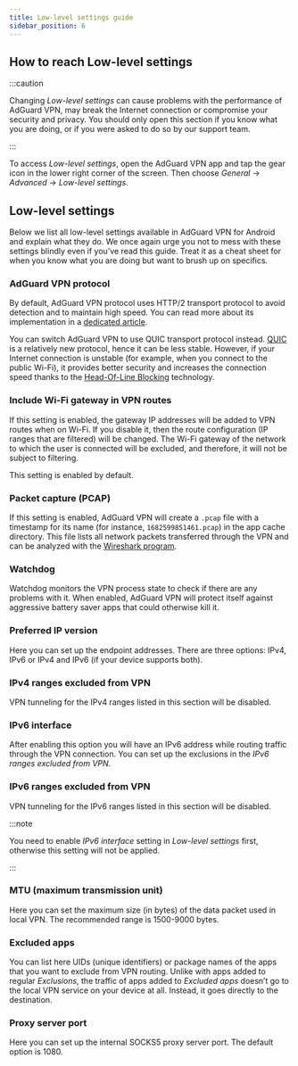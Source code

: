 ```yaml
---
title: Low-level settings guide
sidebar_position: 6
---
```


## How to reach Low-level settings

:::caution

Changing *Low-level settings* can cause problems with the performance of AdGuard VPN, may break the Internet connection or compromise your security and privacy. You should only open this section if you know what you are doing, or if you were asked to do so by our support team.

:::

To access *Low-level settings*, open the AdGuard VPN app and tap the gear icon in the lower right corner of the screen. Then choose *General* → *Advanced* → *Low-level settings*.

## Low-level settings

Below we list all low-level settings available in AdGuard VPN for Android and explain what they do. We once again urge you not to mess with these settings blindly even if you’ve read this guide. Treat it as a cheat sheet for when you know what you are doing but want to brush up on specifics.

### AdGuard VPN protocol

By default, AdGuard VPN protocol uses HTTP/2 transport protocol to avoid detection and to maintain high speed. You can read more about its implementation in a [dedicated article](/general/adguard-vpn-protocol.md).

You can switch AdGuard VPN to use QUIC transport protocol instead. [QUIC](https://adguard-vpn.com/kb/general/why-adguard-vpn/#6-quic-support) is a relatively new protocol, hence it can be less stable. However, if your Internet connection is unstable (for example, when you connect to the public Wi-Fi), it provides better security and increases the connection speed thanks to the [Head-Of-Line Blocking](https://adguard-dns.io/en/blog/dns-over-quic.html#headoflineblocking) technology.

### Include Wi-Fi gateway in VPN routes

If this setting is enabled, the gateway IP addresses will be added to VPN routes when on Wi-Fi.
If you disable it, then the route configuration (IP ranges that are filtered) will be changed. The Wi-Fi gateway of the network to which the user is connected will be excluded, and therefore, it will not be subject to filtering.

This setting is enabled by default.

### Packet capture (PCAP)

If this setting is enabled, AdGuard VPN will create a `.pcap` file with a timestamp for its name (for instance, `1682599851461.pcap`) in the app cache directory. This file lists all network packets transferred through the VPN and can be analyzed with the [Wireshark program](https://www.wireshark.org/).

### Watchdog

Watchdog monitors the VPN process state to check if there are any problems with it. When enabled, AdGuard VPN will protect itself against aggressive battery saver apps that could otherwise kill it.

### Preferred IP version

Here you can set up the endpoint addresses. There are three options: IPv4, IPv6 or IPv4 and IPv6 (if your device supports both).

### IPv4 ranges excluded from VPN

VPN tunneling for the IPv4 ranges listed in this section will be disabled.

### IPv6 interface

After enabling this option you will have an IPv6 address while routing traffic through the VPN connection. You can set up the exclusions in the *IPv6 ranges excluded from VPN*.

### IPv6 ranges excluded from VPN

VPN tunneling for the IPv6 ranges listed in this section will be disabled.

:::note

You need to enable *IPv6 interface* setting in *Low-level settings* first, otherwise this setting will not be applied.

:::

### MTU (maximum transmission unit)

Here you can set the maximum size (in bytes) of the data packet used in local VPN. The recommended range is 1500-9000 bytes.

### Excluded apps

You can list here UIDs (unique identifiers) or package names of the apps that you want to exclude from VPN routing.
Unlike with apps added to regular *Exclusions*, the traffic of apps added to *Excluded apps* doesn’t go to the local VPN service on your device at all. Instead, it goes directly to the destination.

### Proxy server port

Here you can set up the internal SOCKS5 proxy server port. The default option is 1080.
